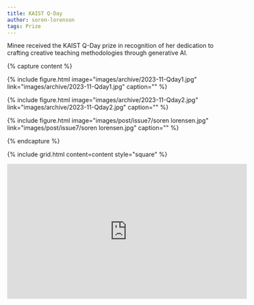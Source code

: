 ```yaml
---
title: KAIST Q-Day
author: soren-lorenson
tags: Prize
---
```


Minee received the KAIST Q-Day prize in recognition of her dedication to crafting creative teaching methodologies through generative AI.

{% capture content %}

{%
  include figure.html
  image="images/archive/2023-11-Qday1.jpg"
  link="images/archive/2023-11-Qday1.jpg"
  caption=""
%}

{%
  include figure.html
  image="images/archive/2023-11-Qday2.jpg"
  link="images/archive/2023-11-Qday2.jpg"
  caption=""
%}

{%
  include figure.html
  image="images/post/issue7/soren lorensen.jpg"
  link="images/post/issue7/soren lorensen.jpg"
  caption=""
%}

{% endcapture %}

{%
  include grid.html
  content=content
  style="square"
%}

<iframe width="560" height="315" src="https://www.youtube.com/embed/1iFBKTmApck?si=6Qn0mkcsHJrL0eUy" title="YouTube video player" frameborder="0" allow="accelerometer; autoplay; clipboard-write; encrypted-media; gyroscope; picture-in-picture; web-share" allowfullscreen></iframe>
